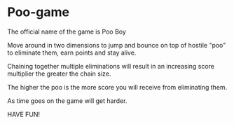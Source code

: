# Poo-game

The official name of the game is Poo Boy

Move around in two dimensions to jump and bounce on top 
of hostile "poo" to eliminate them, earn points and stay
alive. 

Chaining together multiple eliminations
will result in an increasing score multiplier the greater
the chain size.

The higher the poo is the more score you will receive 
from eliminating them.

As time goes on the game will get harder.

HAVE FUN!
